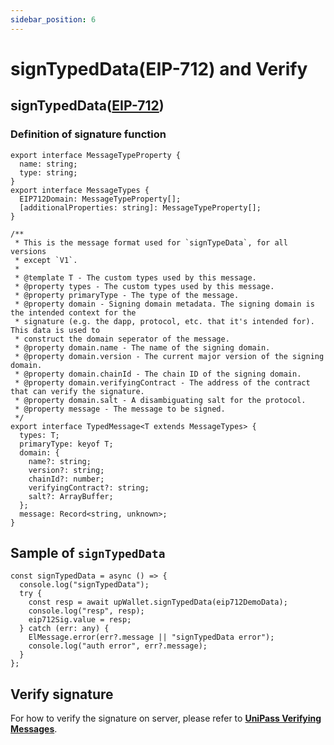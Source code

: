 ```yaml
---
sidebar_position: 6
---
```


# signTypedData(EIP-712) and Verify

## signTypedData([EIP-712](https://eips.ethereum.org/EIPS/eip-712))

### Definition of signature function

```tsx
export interface MessageTypeProperty {
  name: string;
  type: string;
}
export interface MessageTypes {
  EIP712Domain: MessageTypeProperty[];
  [additionalProperties: string]: MessageTypeProperty[];
}

/**
 * This is the message format used for `signTypeData`, for all versions
 * except `V1`.
 *
 * @template T - The custom types used by this message.
 * @property types - The custom types used by this message.
 * @property primaryType - The type of the message.
 * @property domain - Signing domain metadata. The signing domain is the intended context for the
 * signature (e.g. the dapp, protocol, etc. that it's intended for). This data is used to
 * construct the domain seperator of the message.
 * @property domain.name - The name of the signing domain.
 * @property domain.version - The current major version of the signing domain.
 * @property domain.chainId - The chain ID of the signing domain.
 * @property domain.verifyingContract - The address of the contract that can verify the signature.
 * @property domain.salt - A disambiguating salt for the protocol.
 * @property message - The message to be signed.
 */
export interface TypedMessage<T extends MessageTypes> {
  types: T;
  primaryType: keyof T;
  domain: {
    name?: string;
    version?: string;
    chainId?: number;
    verifyingContract?: string;
    salt?: ArrayBuffer;
  };
  message: Record<string, unknown>;
}
```

## Sample of `signTypedData`

```tsx
const signTypedData = async () => {
  console.log("signTypedData");
  try {
    const resp = await upWallet.signTypedData(eip712DemoData);
    console.log("resp", resp);
    eip712Sig.value = resp;
  } catch (err: any) {
    ElMessage.error(err?.message || "signTypedData error");
    console.log("auth error", err?.message);
  }
};
```

## Verify signature

For how to verify the signature on server, please refer to [**UniPass Verifying Messages**](../verifying-messages/01-unipass-verifying-messages.mdx).